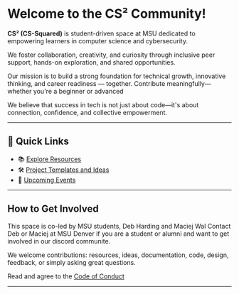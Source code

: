 # Welcome to the CS² Community!

**CS² (CS-Squared)** is student-driven space at MSU dedicated to empowering learners in computer science and cybersecurity.

We foster collaboration, creativity, and curiosity through inclusive peer support, hands-on exploration, and shared opportunities.

Our mission is to build a strong foundation for technical growth, innovative thinking, and career readiness — together. Contribute meaningfully—whether you're a beginner or advanced

We believe that success in tech is not just about code—it's about connection, confidence, and collective empowerment.

---

## 🔗 Quick Links

- 📚 [Explore Resources](https://github.com/CS2-Community/resources)
- 🛠 [Project Templates and Ideas](https://github.com/CS2-Community/projects)
- 📆 [Upcoming Events](https://github.com/CS2-Community/events)

---

## How to Get Involved

This space is co-led by MSU students, Deb Harding and Maciej Wal
Contact Deb or Maciej at MSU Denver if you are a student or alumni and want to get involved in our discord communite.

We welcome contributions: resources, ideas, documentation, code, design, feedback, or simply asking great questions.

Read and agree to the [Code of Conduct](CODE_OF_CONDUCT.md)


---


